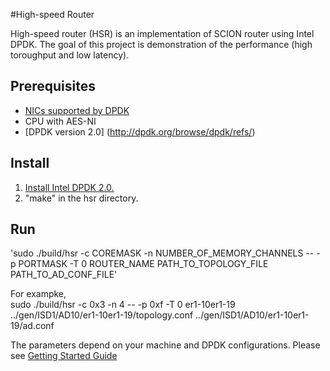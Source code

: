 #High-speed Router

High-speed router (HSR) is an implementation of SCION router using Intel DPDK.
The goal of this project is demonstration of the performance (high toroughput and low latency).

## Prerequisites
* [NICs supported by DPDK](http://dpdk.org/doc/nics)
* CPU with AES-NI
* [DPDK version 2.0] (http://dpdk.org/browse/dpdk/refs/)


## Install
1. [Install Intel DPDK 2.0.](http://dpdk.org/doc/guides/linux_gsg/index.html)
2. "make" in the hsr directory.

## Run
'sudo ./build/hsr -c COREMASK -n NUMBER_OF_MEMORY_CHANNELS -- -p PORTMASK -T 0 ROUTER_NAME PATH_TO_TOPOLOGY_FILE PATH_TO_AD_CONF_FILE'

For exampke,  
sudo ./build/hsr -c 0x3 -n 4 -- -p 0xf -T 0 er1-10er1-19 ../gen/ISD1/AD10/er1-10er1-19/topology.conf ../gen/ISD1/AD10/er1-10er1-19/ad.conf
  
The parameters depend on your machine and DPDK configurations.
Please see [Getting Started Guide](http://dpdk.org/doc/guides-2.0/linux_gsg/index.html)
